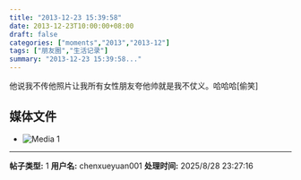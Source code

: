 ```yaml
---
title: "2013-12-23 15:39:58"
date: 2013-12-23T10:00:00+08:00
draft: false
categories: ["moments","2013","2013-12"]
tags: ["朋友圈","生活记录"]
summary: "2013-12-23 15:39:58..."
---
```


他说我不传他照片让我所有女性朋友夸他帅就是我不仗义。哈哈哈[偷笑]

## 媒体文件

- ![Media 1](/Moments/photos/2013-12-23/201312231539580.jpg)

---

**帖子类型:** 1
**用户名:** chenxueyuan001
**处理时间:** 2025/8/28 23:27:16